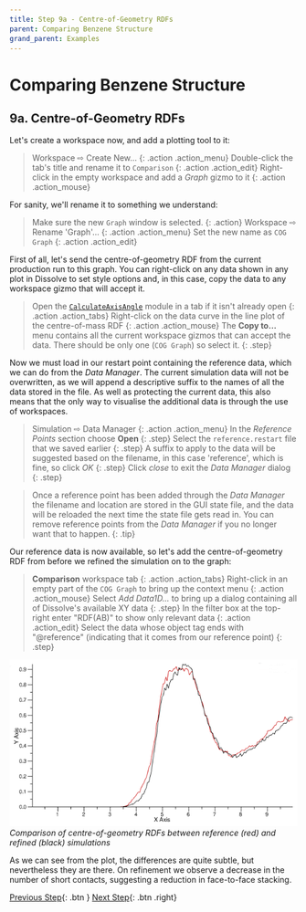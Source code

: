```yaml
---
title: Step 9a - Centre-of-Geometry RDFs
parent: Comparing Benzene Structure
grand_parent: Examples
---
```

# Comparing Benzene Structure

## 9a. Centre-of-Geometry RDFs

Let's create a workspace now, and add a plotting tool to it:

> Workspace &#8680; Create New...
{: .action .action_menu}
> Double-click the tab's title and rename it to `Comparison`
{: .action .action_edit}
> Right-click in the empty workspace and add a _Graph_ gizmo to it
{: .action .action_mouse}

For sanity, we'll rename it to something we understand:

> Make sure the new `Graph` window is selected.
{: .action}
> Workspace &#8680; Rename 'Graph'...
{: .action .action_menu}
> Set the new name as `COG Graph`
{: .action .action_edit}

First of all, let's send the centre-of-geometry RDF from the current production run to this graph. You can right-click on any data shown in any plot in Dissolve to set style options and, in this case, copy the data to any workspace gizmo that will accept it.

> Open the [`CalculateAxisAngle`](../../userguide/modules/calculateaxisangle) module in a tab if it isn't already open
{: .action .action_tabs}
> Right-click on the data curve in the line plot of the centre-of-mass RDF
{: .action .action_mouse}
> The **Copy to...** menu contains all the current workspace gizmos that can accept the data. There should be only one (`COG Graph`) so select it.
{: .step}

Now we must load in our restart point containing the reference data, which we can do from the _Data Manager_. The current simulation data will not be overwritten, as we will append a descriptive suffix to the names of all the data stored in the file. As well as protecting the current data, this also means that the only way to visualise the additional data is through the use of workspaces.

> Simulation &#8680; Data Manager
{: .action .action_menu}
> In the _Reference Points_ section choose **Open**
{: .step}
> Select the `reference.restart` file that we saved earlier
{: .step}
> A suffix to apply to the data will be suggested based on the filename, in this case 'reference', which is fine, so click _OK_
{: .step}
> Click _close_ to exit the _Data Manager_ dialog
{: .step}

> Once a reference point has been added through the _Data Manager_ the filename and location are stored in the GUI state file, and the data will be reloaded the next time the state file gets read in. You can remove reference points from the _Data Manager_ if you no longer want that to happen.
{: .tip}

Our reference data is now available, so let's add the centre-of-geometry RDF from before we refined the simulation on to the graph:

> **Comparison** workspace tab
{: .action .action_tabs}
> Right-click in an empty part of the `COG Graph` to bring up the context menu
{: .action .action_mouse}
> Select _Add Data1D..._ to bring up a dialog containing all of Dissolve's available XY data
{: .step}
> In the filter box at the top-right enter "RDF(AB)" to show only relevant data
{: .action .action_edit}
> Select the data whose object tag ends with "@reference" (indicating that it comes from our reference point)
{: .step}

![](compare-rdf.png)
_Comparison of centre-of-geometry RDFs between reference (red) and refined (black) simulations_

As we can see from the plot, the differences are quite subtle, but nevertheless they are there. On refinement we observe a decrease in the number of short contacts, suggesting a reduction in face-to-face stacking.

[Previous Step](step9.md){: .btn }   [Next Step](step9b.md){: .btn .right}
